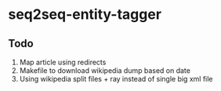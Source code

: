 # seq2seq-entity-tagger

## Todo
1. Map article using redirects
2. Makefile to download wikipedia dump based on date
3. Using wikipedia split files + ray instead of single big xml file

